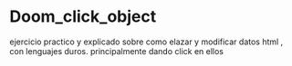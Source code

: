 # Doom_click_object
ejercicio practico y explicado sobre como elazar y modificar datos html , con lenguajes duros. principalmente dando click en ellos
